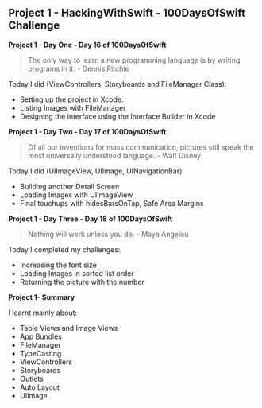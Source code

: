 ## Project 1 - HackingWithSwift - 100DaysOfSwift Challenge


**Project 1 - Day One - Day 16 of 100DaysOfSwift**

>  The only way to learn a new programming language is by writing programs in it. - Dennis Ritchie

Today I did (ViewControllers, Storyboards and FileManager Class):

- Setting up the project in Xcode.
- Listing Images with FileManager
- Designing the interface using the Interface Builder in Xcode

**Project 1 - Day Two - Day 17 of 100DaysOfSwift**

> Of all our inventions for mass communication, pictures still speak the most universally understood language. - Walt Disney

Today I did (UIImageView, UIImage, UINavigationBar):

- Building another Detail Screen
- Loading Images with UIImageView
- Final touchups with hidesBarsOnTap, Safe Area Margins

**Project 1 - Day Three - Day 18 of 100DaysOfSwift**

> Nothing will work unless you do. - Maya Angelou

Today I completed my challenges:

- Increasing the font size
- Loading Images in sorted list order
- Returning the picture with the number

**Project 1- Summary**

I learnt mainly about:

- Table Views and Image Views
- App Bundles
- FileManager
- TypeCasting
- ViewControllers
- Storyboards
- Outlets
- Auto Layout
- UIImage
